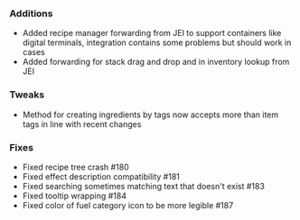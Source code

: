 ### Additions
* Added recipe manager forwarding from JEI to support containers like digital terminals, integration contains some problems but should work in cases
* Added forwarding for stack drag and drop and in inventory lookup from JEI

### Tweaks
* Method for creating ingredients by tags now accepts more than item tags in line with recent changes

### Fixes
* Fixed recipe tree crash #180
* Fixed effect description compatibility #181
* Fixed searching sometimes matching text that doesn't exist #183
* Fixed tooltip wrapping #184
* Fixed color of fuel category icon to be more legible #187
